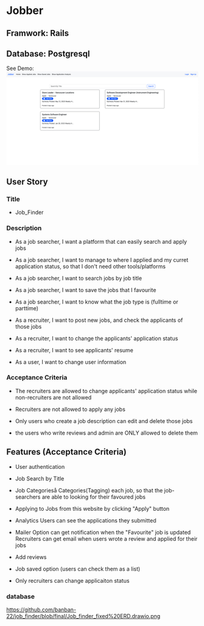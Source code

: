 # Jobber
## Framwork: Rails
## Database: Postgresql

See Demo:
<a href="https://jobber-gj34.onrender.com/">
<img src="Jobber.png" alt="Jobber">
</a>

## User Story
### Title
* Job_Finder

### Description
* As a job searcher, I want a platform that can easily search and apply jobs

* As a job searcher, I want to manage to where I applied and my curret application status, so that I don't need other tools/platforms

* As a job searcher, I want to search jobs by job title

* As a job searcher, I want to save the jobs that I favourite

* As a job searcher, I want to know what the job type is (fulltime or parttime)

* As a recruiter, I want to post new jobs, and check the applicants of those jobs

* As a recruiter, I want to change the applicants' application status

* As a recruiter, I want to see applicants' resume

* As a user, I want to change user information


### Acceptance Criteria
* The recruiters are allowed to change applicants' application      status while non-recruiters are not allowed

* Recruiters are not allowed to apply any jobs

* Only users who create a job description can edit and delete those jobs

* the users who write reviews and admin are ONLY allowed to delete them

## Features (Acceptance Criteria)
* User authentication

* Job Search by Title

* Job Categorieså
    Categories(Tagging) each job, so that the job-searchers are able to looking for their favoured jobs

* Applying to Jobs from this website by clicking "Apply" button

* Analytics
    Users can see the applications they submitted

* Mailer Option
    can get notification when the "Favourite" job is updated
    Recruiters can get email when users wrote a review and applied for their jobs

* Add reviews

* Job saved option (users can check them as a list)

* Only recruiters can change applicaiton status

### database
https://github.com/banban-22/job_finder/blob/final/Job_finder_fixed%20ERD.drawio.png